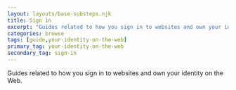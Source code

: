```yaml
---
layout: layouts/base-substeps.njk
title: Sign in
excerpt: "Guides related to how you sign in to websites and own your identity on the Web."
categories: browse
tags: [guide,your-identity-on-the-web]
primary_tag: your-identity-on-the-web
secondary_tag: sign-in
---
```


Guides related to how you sign in to websites and own your identity on the Web.